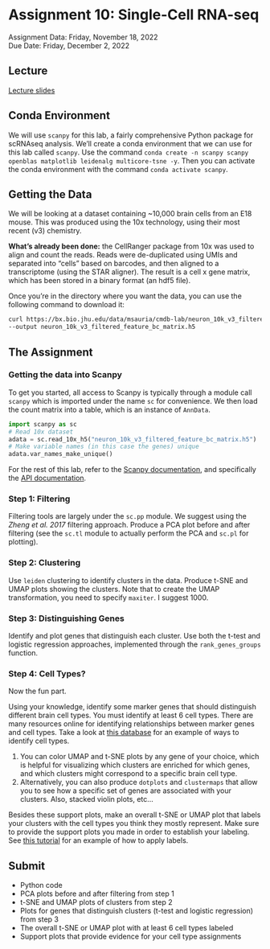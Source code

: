 # Assignment 10: Single-Cell RNA-seq

Assignment Data: Friday, November 18, 2022<br />
Due Date: Friday, December 2, 2022

## Lecture

[Lecture slides]()

## Conda Environment

We will use `scanpy` for this lab, a fairly comprehensive Python package for scRNAseq analysis. We’ll create a conda environment that we can use for this lab called `scanpy`. Use the command `conda create -n scanpy scanpy openblas matplotlib leidenalg multicore-tsne -y`. Then you can activate the conda environment with the command `conda activate scanpy`.

## Getting the Data

We will be looking at a dataset containing ~10,000 brain cells from an E18 mouse. This was produced using the 10x technology, using their most recent (v3) chemistry.

**What’s already been done:** the CellRanger package from 10x was used to align and count the reads. Reads were de-duplicated using UMIs and separated into “cells” based on barcodes, and then aligned to a transcriptome (using the STAR aligner). The result is a cell x gene matrix, which has been stored in a binary format (an hdf5 file).

Once you’re in the directory where you want the data, you can use the following command to download it:

```bash
curl https://bx.bio.jhu.edu/data/msauria/cmdb-lab/neuron_10k_v3_filtered_feature_bc_matrix.h5 \
--output neuron_10k_v3_filtered_feature_bc_matrix.h5
```

## The Assignment

### Getting the data into Scanpy

To get you started, all access to Scanpy is typically through a module call `scanpy` which is imported under the name `sc` for convenience. We then load the count matrix into a table, which is an instance of `AnnData`.

```python
import scanpy as sc
# Read 10x dataset
adata = sc.read_10x_h5("neuron_10k_v3_filtered_feature_bc_matrix.h5")
# Make variable names (in this case the genes) unique
adata.var_names_make_unique()
```

For the rest of this lab, refer to the [Scanpy documentation](https://scanpy.readthedocs.io/en/stable/), and specifically the [API documentation](https://scanpy.readthedocs.io/en/stable/api.html).

### Step 1: Filtering

Filtering tools are largely under the `sc.pp` module. We suggest using the *Zheng et al. 2017* filtering approach. Produce a PCA plot before and after filtering (see the `sc.tl` module to actually perform the PCA and `sc.pl` for plotting).

### Step 2: Clustering

Use `leiden` clustering to identify clusters in the data. Produce t-SNE and UMAP plots showing the clusters. Note that to create the UMAP transformation, you need to specify `maxiter`. I suggest 1000.

### Step 3: Distinguishing Genes

Identify and plot genes that distinguish each cluster. Use both the t-test and logistic regression approaches, implemented through the `rank_genes_groups` function.

### Step 4: Cell Types?

Now the fun part.

Using your knowledge, identify some marker genes that should distinguish different brain cell types. You must identify at least 6 cell types. There are many resources online for identifying relationships between marker genes and cell types. Take a look at [this database](http://betsholtzlab.org/VascularSingleCells/database.html) for an example of ways to identify cell types.

1. You can color UMAP and t-SNE plots by any gene of your choice, which is helpful for visualizing which clusters are enriched for which genes, and which clusters might correspond to a specific brain cell type.
2. Alternatively, you can also produce `dotplots` and `clustermaps` that allow you to see how a specific set of genes are associated with your clusters. Also, stacked violin plots, etc…

Besides these support plots, make an overall t-SNE or UMAP plot that labels your clusters with the cell types you think they mostly represent. Make sure to provide the support plots you made in order to establish your labeling. See [this tutorial](https://scanpy-tutorials.readthedocs.io/en/latest/plotting/core.html) for an example of how to apply labels.

## Submit

- Python code
- PCA plots before and after filtering from step 1
- t-SNE and UMAP plots of clusters from step 2
- Plots for genes that distinguish clusters (t-test and logistic regression) from step 3
- The overall t-SNE or UMAP plot with at least 6 cell types labeled
- Support plots that provide evidence for your cell type assignments
